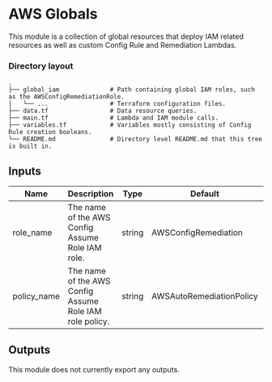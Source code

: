# AWS Globals

This module is a collection of global resources that deploy IAM related resources as well as custom Config Rule and Remediation Lambdas.

### Directory layout
    .
    ├── global_iam              # Path containing global IAM roles, such as the AWSConfigRemediationRole.
    │   └── ...                 # Terraform configuration files.
    ├── data.tf                 # Data resource queries.
    ├── main.tf                 # Lambda and IAM module calls.
    ├── variables.tf            # Variables mostly consisting of Config Rule creation booleans.
    └── README.md               # Directory level README.md that this tree is built in.


## Inputs

| Name | Description | Type | Default | Required |
|------|-------------|------|---------|:--------:|
| role_name | The name of the AWS Config Assume Role IAM role. | string | AWSConfigRemediation | No |
| policy_name | The name of the AWS Config Assume Role IAM role policy. | string | AWSAutoRemediationPolicy | No |

## Outputs

This module does not currently export any outputs.